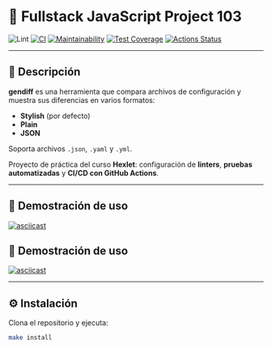 # 📘 Fullstack JavaScript Project 103

![Lint](https://github.com/jose-lop/fullstack-javascript-project-103/actions/workflows/lint.yml/badge.svg)
[![CI](https://github.com/jose-lop/fullstack-javascript-project-103/actions/workflows/ci.yml/badge.svg)](https://github.com/jose-lop/fullstack-javascript-project-103/actions/workflows/ci.yml)
[![Maintainability](https://qlty.sh/gh/jose-lop/projects/fullstack-javascript-project-103/maintainability.svg)](https://qlty.sh/gh/jose-lop/projects/fullstack-javascript-project-103)
[![Test Coverage](https://api.codeclimate.com/v1/badges/qltcp_XAP956euo67JdPNE/test_coverage)](https://codeclimate.com/github/jose-lop/fullstack-javascript-project-103/test_coverage)
[![Actions Status](https://github.com/jose-lop/fullstack-javascript-project-103/actions/workflows/hexlet-check.yml/badge.svg)](https://github.com/jose-lop/fullstack-javascript-project-103/actions)

---

## 🧪 Descripción

**gendiff** es una herramienta que compara archivos de configuración y muestra sus diferencias en varios formatos:

- **Stylish** (por defecto)
- **Plain**
- **JSON**

Soporta archivos `.json`, `.yaml` y `.yml`.

Proyecto de práctica del curso **Hexlet**: configuración de **linters**, **pruebas automatizadas** y **CI/CD con GitHub Actions**.

---

## 🎥 Demostración de uso

[![asciicast](https://asciinema.org/a/cXb6ehFK0R3F26ADW3GEYVkRG.svg)](https://asciinema.org/a/cXb6ehFK0R3F26ADW3GEYVkRG)

## 🎥 Demostración de uso

[![asciicast](https://asciinema.org/a/Qddj0wRnHIvX07gzj0qy6vEAj.svg)](https://asciinema.org/a/Qddj0wRnHIvX07gzj0qy6vEAj)

---

## ⚙️ Instalación

Clona el repositorio y ejecuta:

```bash
make install
